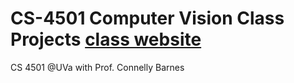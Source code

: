 # CS-4501 Computer Vision Class Projects [class website](http://www.cs.virginia.edu/~connelly/class/2017/intro_vision/)
CS 4501 @UVa with Prof. Connelly Barnes 
